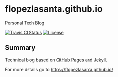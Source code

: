 # flopezlasanta.github.io

Personal Tech Blog

[![Travis CI Status](https://travis-ci.org/flopezlasanta/flopezlasanta.github.io.svg?branch=master)](https://travis-ci.org/flopezlasanta/flopezlasanta.github.io) [![License](https://img.shields.io/github/license/mashape/apistatus.svg)](https://opensource.org/licenses/MIT)

## Summary

Technical blog based on [GitHub Pages](https://pages.github.com/) and [Jekyll](https://jekyllrb.com/).

For more details go to https://flopezlasanta.github.io/
